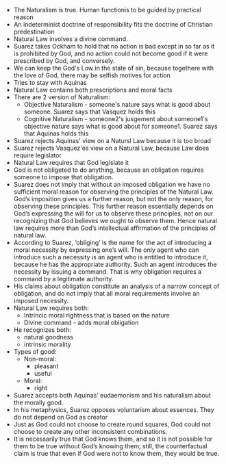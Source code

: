 - The Naturalism is true. Human functionis to be guided by practical reason
- An indeterminist doctrine of responsibility fits the doctrine of Christian predestination
- Natural Law involves a divine command.
- Suarez takes Ockham to hold that no action is bad except in so far as it is prohibited by God, and no action could not become good if it were prescribed by God, and conversely. 
- We can keep the God's Low in the state of sin, because togethere with the love of God, there may be selfish motives for action
- Tries to stay with Aquinas
- Natural Law contains both prescriptions and moral facts
- There are 2 version of Naturalism:
    - Objective Naturalism - someone's nature says what is good about someone. Suarez says that Vasquez holds this 
    - Cognitive Naturalism - someone2's jusgement about someone1's objective nature says what is good about for someone1. Suarez says that Aquinas holds this
- Suarez rejects Aquinas' view on a Natursl Law because it is too broad
- Suarez rejects Vasquez'es view on a Natural Law, because Law does require legislator
- Natural Law requires that God legislate it
- God is not obligeted to do anything, because an obligation requires someone to impose that obligation.
- Suarez does not imply that without an imposed obligation we have no sufficient moral reason for observing the principles of the Natural Law. God’s imposition gives us a further reason, but not the only reason, for observing these principles. This further reason essentially depends on God’s expressing the will for us to observe these principles, not on our recognizing that God believes we ought to observe them. Hence natural law requires more than God’s intellectual affirmation of the principles of natural law.
- According to Suarez, ‘obliging’ is the name for the act of introducing a moral necessity by expressing one’s will. The only agent who can introduce such a necessity is an agent who is entitled to introduce it, because he has the appropriate authority. Such an agent introduces the necessity by issuing a command. That is why obligation requires a command by a legitimate authority. 
- His claims about obligation constitute an analysis of a narrow concept of obligation, and do not imply that all moral requirements involve an imposed necessity. 
- Natural Law requires both:
    - Intrincic moral rightness that is based on the nature
    - Divine command - adds moral obligation
- He recognizes both:
    - natural goodness
    - intrinsic morality
- Types of good:
    - Non-moral:
        - pleasant
        - useful
    - Moral:
        - right
- Suarez accepts both Aquinas’ eudaemonism and his naturalism about the morally good.
- In his metaphysics, Suarez opposes voluntarism about essences. They do not depend on God as creator 
- Just as God could not choose to create round squares, God could not choose to create any other inconsistent combinations. 
- It is necessarily true that God knows them, and so it is not possible for them to be true without God’s knowing them;
still, the counterfactual claim is true that even if God were not to know them, they would be true. 
